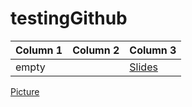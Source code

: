 # testingGithub


| Column 1 | Column 2 | Column 3 |
| ------------- | ------------- | ------------- |
| empty | | [Slides](/Claudio%Silva/Next%Step/) |



[Picture](/images/me3.jpg)